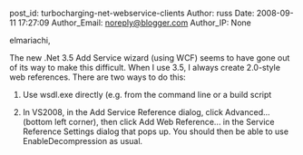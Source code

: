 post_id: turbocharging-net-webservice-clients
Author: russ
Date: 2008-09-11 17:27:09
Author_Email: noreply@blogger.com
Author_IP: None

elmariachi,

The new .Net 3.5 Add Service wizard (using WCF) seems to have gone out of its
way to make this difficult. When I use 3.5, I always create 2.0-style web
references. There are two ways to do this:

1. Use wsdl.exe directly (e.g. from the command line or a build script

2. In VS2008, in the Add Service Reference dialog, click Advanced... (bottom
left corner), then click Add Web Reference... in the Service Reference
Settings dialog that pops up. You should then be able to use
EnableDecompression as usual.
